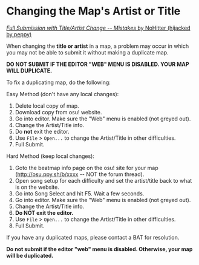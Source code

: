 Changing the Map's Artist or Title
===================================

[*Full Submission with Title/Artist Change -- Mistakes* by NoHitter (hijacked by peppy)](https://osu.ppy.sh/forum/t/24443)

When changing the **title or artist** in a map, a problem may occur in which you may not be able to submit it without making a duplicate map.

**DO NOT SUBMIT IF THE EDITOR "WEB" MENU IS DISABLED. YOUR MAP WILL DUPLICATE.**

To fix a duplicating map, do the following:

Easy Method (don't have any local changes):

1.  Delete local copy of map.
2.  Download copy from osu! website.
3.  Go into editor. Make sure the "Web" menu is enabled (not greyed out).
4.  Change the Artist/Title info.
5. Do **not** exit the editor.
6.  Use `File` > `Open...` to change the Artist/Title in other difficulties.
7.  Full Submit.

Hard Method (keep local changes):

1.  Goto the beatmap info page on the osu! site for your map (http://osu.ppy.sh/b/xxxx -- NOT the forum thread).
2.  Open song setup for each difficulty and set the artist/title back to what is on the website.
3.  Go into Song Select and hit F5. Wait a few seconds.
4.  Go into editor. Make sure the "Web" menu is enabled (not greyed out).
5.  Change the Artist/Title info.
6.  **Do NOT exit the editor.**
7.  Use `File` > `Open...` to change the Artist/Title in other difficulties.
8.  Full Submit.

If you have any duplicated maps, please contact a BAT for resolution.

**Do not submit if the editor "web" menu is disabled. Otherwise, your map will be duplicated.**
